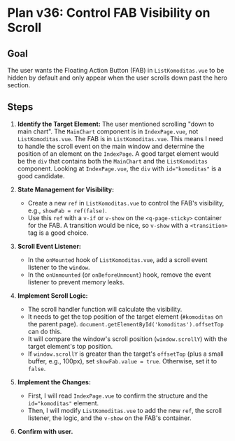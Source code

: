 # Plan v36: Control FAB Visibility on Scroll

## Goal

The user wants the Floating Action Button (FAB) in `ListKomoditas.vue` to be hidden by default and only appear when the user scrolls down past the hero section.

## Steps

1.  **Identify the Target Element:** The user mentioned scrolling "down to main chart". The `MainChart` component is in `IndexPage.vue`, not `ListKomoditas.vue`. The FAB is in `ListKomoditas.vue`. This means I need to handle the scroll event on the main window and determine the position of an element on the `IndexPage`. A good target element would be the `div` that contains both the `MainChart` and the `ListKomoditas` component. Looking at `IndexPage.vue`, the `div` with `id="komoditas"` is a good candidate.

2.  **State Management for Visibility:**
    *   Create a new `ref` in `ListKomoditas.vue` to control the FAB's visibility, e.g., `showFab = ref(false)`.
    *   Use this `ref` with a `v-if` or `v-show` on the `<q-page-sticky>` container for the FAB. A transition would be nice, so `v-show` with a `<transition>` tag is a good choice.

3.  **Scroll Event Listener:**
    *   In the `onMounted` hook of `ListKomoditas.vue`, add a scroll event listener to the `window`.
    *   In the `onUnmounted` (or `onBeforeUnmount`) hook, remove the event listener to prevent memory leaks.

4.  **Implement Scroll Logic:**
    *   The scroll handler function will calculate the visibility.
    *   It needs to get the top position of the target element (`#komoditas` on the parent page). `document.getElementById('komoditas').offsetTop` can do this.
    *   It will compare the window's scroll position (`window.scrollY`) with the target element's top position.
    *   If `window.scrollY` is greater than the target's `offsetTop` (plus a small buffer, e.g., 100px), set `showFab.value = true`. Otherwise, set it to `false`.

5.  **Implement the Changes:**
    *   First, I will read `IndexPage.vue` to confirm the structure and the `id="komoditas"` element.
    *   Then, I will modify `ListKomoditas.vue` to add the new `ref`, the scroll listener, the logic, and the `v-show` on the FAB's container.

6.  **Confirm with user.**
